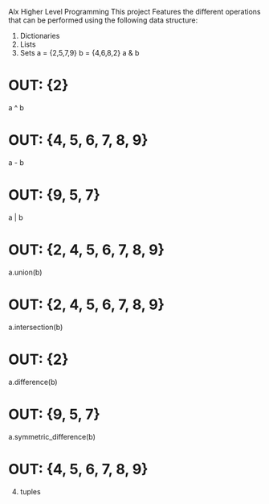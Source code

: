 Alx Higher Level Programming
This project Features the different operations that can be performed using the following data structure:

1. Dictionaries
2. Lists
3. Sets
a = {2,5,7,9}
b = {4,6,8,2}
a & b
# OUT: {2}
a ^ b
# OUT: {4, 5, 6, 7, 8, 9}
a - b
# OUT: {9, 5, 7}
a | b
# OUT: {2, 4, 5, 6, 7, 8, 9}
a.union(b)
# OUT: {2, 4, 5, 6, 7, 8, 9}
a.intersection(b)
# OUT: {2}
a.difference(b)
# OUT: {9, 5, 7}
a.symmetric_difference(b)
# OUT: {4, 5, 6, 7, 8, 9}

4. tuples
